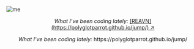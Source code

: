 ![me](https://github.com/user-attachments/assets/c03be268-b082-4045-a1ec-7f17bf31e09a)

<p align="center">
  <i>What I’ve been coding lately:</i>
  <a href="https://polyglotparrot.github.io/jump/" target="_blank" rel="noopener noreferrer">[REAVN](https://polyglotparrot.github.io/jump/) ↗</a>
</p>

<p align="center">
<i>What I’ve been coding lately:</i>
https://polyglotparrot.github.io/jump/
</p>























  




